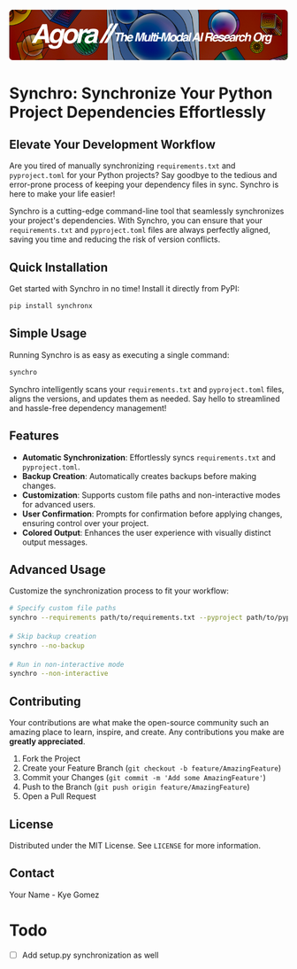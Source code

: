 [![Multi-Modality](agorabanner.png)](https://discord.gg/qUtxnK2NMf)


# Synchro: Synchronize Your Python Project Dependencies Effortlessly

## Elevate Your Development Workflow

Are you tired of manually synchronizing `requirements.txt` and `pyproject.toml` for your Python projects? Say goodbye to the tedious and error-prone process of keeping your dependency files in sync. Synchro is here to make your life easier!

Synchro is a cutting-edge command-line tool that seamlessly synchronizes your project's dependencies. With Synchro, you can ensure that your `requirements.txt` and `pyproject.toml` files are always perfectly aligned, saving you time and reducing the risk of version conflicts.

## Quick Installation

Get started with Synchro in no time! Install it directly from PyPI:

```bash
pip install synchronx
```

## Simple Usage

Running Synchro is as easy as executing a single command:

```bash
synchro
```

Synchro intelligently scans your `requirements.txt` and `pyproject.toml` files, aligns the versions, and updates them as needed. Say hello to streamlined and hassle-free dependency management!

## Features

- **Automatic Synchronization**: Effortlessly syncs `requirements.txt` and `pyproject.toml`.
- **Backup Creation**: Automatically creates backups before making changes.
- **Customization**: Supports custom file paths and non-interactive modes for advanced users.
- **User Confirmation**: Prompts for confirmation before applying changes, ensuring control over your project.
- **Colored Output**: Enhances the user experience with visually distinct output messages.

## Advanced Usage

Customize the synchronization process to fit your workflow:

```bash
# Specify custom file paths
synchro --requirements path/to/requirements.txt --pyproject path/to/pyproject.toml

# Skip backup creation
synchro --no-backup

# Run in non-interactive mode
synchro --non-interactive
```

## Contributing

Your contributions are what make the open-source community such an amazing place to learn, inspire, and create. Any contributions you make are **greatly appreciated**.

1. Fork the Project
2. Create your Feature Branch (`git checkout -b feature/AmazingFeature`)
3. Commit your Changes (`git commit -m 'Add some AmazingFeature'`)
4. Push to the Branch (`git push origin feature/AmazingFeature`)
5. Open a Pull Request

## License

Distributed under the MIT License. See `LICENSE` for more information.

## Contact

Your Name - Kye Gomez


# Todo
- [ ] Add setup.py synchronization as well




